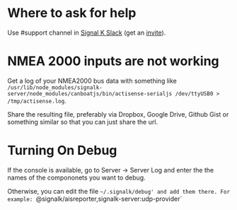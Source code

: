 # Where to ask for help

Use #support channel in [Signal K Slack](https://signalk-dev.slack.com/admin) (get an [invite](http://slack-invite.signalk.org/)).

# NMEA 2000 inputs are not working

Get a log of your NMEA2000 bus data with something like `/usr/lib/node_modules/signalk-server/node_modules/canboatjs/bin/actisense-serialjs /dev/ttyUSB0 > /tmp/actisense.log`.

Share the resulting file, preferably via Dropbox, Google Drive, Github Gist or something similar so that you can just share the url.

# Turning On Debug

If the console is available, go to Server -> Server Log and enter the the names of the compononets you want to debug.

Otherwise, you can edit the file `~/.signalk/debug' and add them there. For example: `@signalk/aisreporter,signalk-server:udp-provider`
